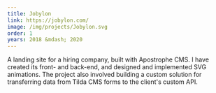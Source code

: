 ```yaml
---
title: Jobylon
link: https://jobylon.com/
image: /img/projects/Jobylon.svg
order: 1
years: 2018 &mdash; 2020
---
```


A landing site for a hiring company, built with Apostrophe CMS. I have created its front- and back-end, and designed and implemented SVG animations. The project also involved building a custom solution for transferring data from Tilda CMS forms to the client's custom API.